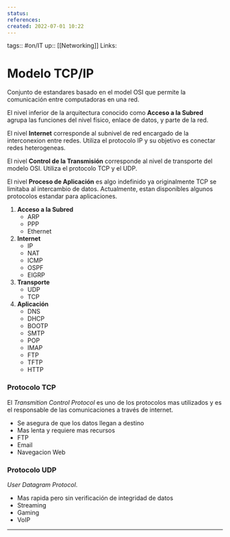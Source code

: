 ```yaml
---
status:
references:
created: 2022-07-01 10:22
---
```

tags:: #on/IT 
up:: [[Networking]]
Links: 
# Modelo TCP/IP
Conjunto de estandares basado en el model OSI que permite la comunicación entre computadoras en una red.

El nivel inferior de la arquitectura conocido como **Acceso a la Subred** agrupa las funciones del nivel físico, enlace de datos, y parte de la red.

El nivel **Internet** corresponde al subnivel de red encargado de la interconexion entre redes. Utiliza el protocolo IP y su objetivo es conectar redes heterogeneas.

El nivel **Control de la Transmisión** corresponde al nivel de transporte del modelo OSI. Utiliza el protocolo TCP y el UDP.

El nivel **Proceso de Aplicación** es algo indefinido ya originalmente TCP se limitaba al intercambio de datos. Actualmente, estan disponibles algunos protocolos estandar para aplicaciones.

1. **Acceso a la Subred**
	- ARP
	- PPP
	- Ethernet
2. **Internet**
	- IP
	- NAT
	- ICMP
	- OSPF
	- EIGRP
3. **Transporte** 
	- UDP
	- TCP
4. **Aplicación**
	- DNS
	- DHCP
	- BOOTP
	- SMTP
	- POP
	- IMAP
	- FTP
	- TFTP
	- HTTP

### Protocolo TCP
El *Transmition Control Protocol* es uno de los protocolos mas utilizados y es el responsable de las comunicaciones a través de internet.

- Se asegura de que los datos llegan a destino
- Mas lenta y requiere mas recursos
- FTP
- Email
- Navegacion Web

### Protocolo UDP 
*User Datagram Protocol*.

- Mas rapida pero sin verificación de integridad de datos
- Streaming
- Gaming
- VoIP


___
